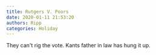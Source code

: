 ```yaml
---
title: Rutgers V. Poors
date: 2020-01-11 21:53:20
authors: Ripp
categories: Holiday
---
```


 They can't rig the vote.
Kants father in law has hung it up.
